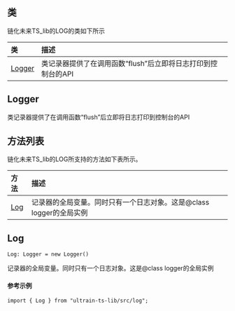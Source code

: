 ## 类
链化未来TS_lib的LOG的类如下所示

| 类                                                                                        | 描述                                                 |
| :------------------------------------------------------------------------------------------| :----------------------------------------------------|
| [Logger](docs-cn/contract/10-ts-log#Logger)                          |类记录器提供了在调用函数“flush”后立即将日志打印到控制台的API                             |


## Logger
类记录器提供了在调用函数“flush”后立即将日志打印到控制台的API


## 方法列表
链化未来TS_lib的LOG所支持的方法如下表所示。

| 方法                                                                                        | 描述                                                 |
| :------------------------------------------------------------------------------------------| :----------------------------------------------------|
| [Log](docs-cn/contract/10-ts-log#Log)                           |记录器的全局变量。同时只有一个日志对象。这是@class logger的全局实例                              |


## Log
```
Log: Logger = new Logger()
```
记录器的全局变量。同时只有一个日志对象。这是@class logger的全局实例


#### 参考示例
```nodejs
import { Log } from "ultrain-ts-lib/src/log";
```
